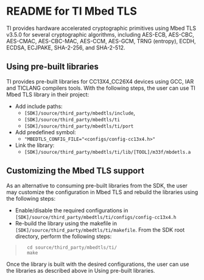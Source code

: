 # README for TI Mbed TLS

TI provides hardware accelerated cryptographic primitives using Mbed TLS v3.5.0 for several cryptographic algorithms, including AES-ECB, AES-CBC, AES-CMAC, AES-CBC-MAC, AES-CCM, AES-GCM, TRNG (entropy), ECDH, ECDSA, ECJPAKE, SHA-2-256, and SHA-2-512. 

## Using pre-built libraries
TI provides pre-built libraries for CC13X4_CC26X4 devices using GCC, IAR and TICLANG compilers tools. With the following steps, the user can use TI Mbed TLS library in their project:
* Add include paths: 
    * `[SDK]/source/third_party/mbedtls/include`,
    * `[SDK]/source/third_party/mbedtls/ti`
    * `[SDK]/source/third_party/mbedtls/ti/port`
* Add predefined symbol: 
    * `"MBEDTLS_CONFIG_FILE="<configs/config-cc13x4.h>"`
* Link the library: 
    * `[SDK]/source/third_party/mbedtls/ti/lib/[TOOL]/m33f/mbdetls.a`

## Customizing the Mbed TLS support
As an alternative to consuming pre-built libraries from the SDK, the user may customize the configuration in Mbed TLS and rebuild the libraries using the following steps:
* Enable/disable the required configurations in `[SDK]/source/third_party/mbedtls/ti/configs/config-cc13x4.h`
* Re-build the library using the makefile in `[SDK]/source/third_party/mbedtls/ti/makefile`. From the SDK root directory, perform the following steps: 
>       cd source/third_party/mbedtls/ti/
>       make


Once the library is built with the desired configurations, the user can use the libraries as described above in Using pre-built libraries.